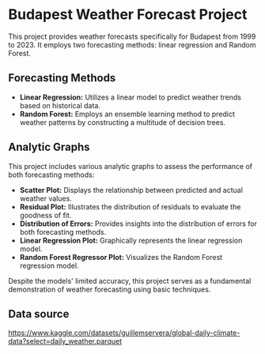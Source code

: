 # Budapest Weather Forecast Project

This project provides weather forecasts specifically for Budapest from 1999 to 2023. It employs two forecasting methods: linear regression and Random Forest.

## Forecasting Methods

- **Linear Regression:** Utilizes a linear model to predict weather trends based on historical data.
- **Random Forest:** Employs an ensemble learning method to predict weather patterns by constructing a multitude of decision trees.

## Analytic Graphs

This project includes various analytic graphs to assess the performance of both forecasting methods:

- **Scatter Plot:** Displays the relationship between predicted and actual weather values.
- **Residual Plot:** Illustrates the distribution of residuals to evaluate the goodness of fit.
- **Distribution of Errors:** Provides insights into the distribution of errors for both forecasting methods.
- **Linear Regression Plot:** Graphically represents the linear regression model.
- **Random Forest Regressor Plot:** Visualizes the Random Forest regression model.

Despite the models' limited accuracy, this project serves as a fundamental demonstration of weather forecasting using basic techniques.

## Data source
https://www.kaggle.com/datasets/guillemservera/global-daily-climate-data?select=daily_weather.parquet